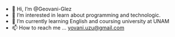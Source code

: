 - 👋 Hi, I’m @Geovani-Glez
- 👀 I’m interested in learn about programming and technologic.
- 🌱 I’m currently learning English and coursing university at UNAM
- 📫 How to reach me ... yovani.uzu@gmail.com

<!---
Geovani-Glez/Geovani-Glez is a ✨ special ✨ repository because its `README.md` (this file) appears on your GitHub profile.
You can click the Preview link to take a look at your changes.
--->
